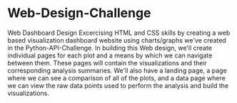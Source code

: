 # Web-Design-Challenge
Web Dashboard Design
Excercising HTML and CSS skills by creating a web based visualization dashboard website using charts/graphs we've created in the Python-API-Challenge.
In building this Web design, we'll create individual pages for each plot and a means by which we can navigate between them. These pages will contain the visualizations and their corresponding analysis summaries. We'll also have a landing page, a page where we can see a comparison of all of the plots, and a data page where we can view the raw data points used to perform the analysis and build the visualizations.
